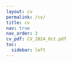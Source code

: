 ```yaml
---
layout: cv
permalink: /cv/
title: cv
nav: true
nav_order: 3
cv_pdf: CV_2024_Oct.pdf
toc:
  sidebar: left
---
```

